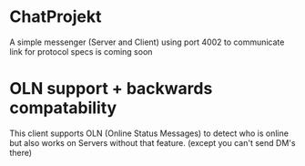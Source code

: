 # ChatProjekt

A simple messenger (Server and Client) using port 4002 to communicate
link for protocol specs is coming soon

# OLN support + backwards compatability
  This client supports OLN (Online Status Messages) to detect who is online
  but also works on Servers without that feature. (except you can't send DM's there)
  
